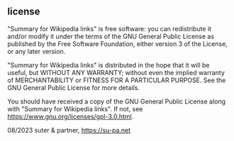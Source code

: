 ## license
"Summary for Wikipedia links" is free software: you can redistribute it and/or modify
it under the terms of the GNU General Public License as published by
the Free Software Foundation, either version 3 of the License, or
any later version.

"Summary for Wikipedia links" is distributed in the hope that it will be useful,
but WITHOUT ANY WARRANTY; without even the implied warranty of
MERCHANTABILITY or FITNESS FOR A PARTICULAR PURPOSE. See the 
GNU General Public License for more details.

You should have received a copy of the GNU General Public License
along with "Summary for Wikipedia links". If not, see https://www.gnu.org/licenses/gpl-3.0.html.

08/2023 suter & partner, https://su-pa.net
